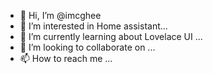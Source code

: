 - 👋 Hi, I’m @imcghee
- 👀 I’m interested in Home assistant...
- 🌱 I’m currently learning about Lovelace UI ...
- 💞️ I’m looking to collaborate on ...
- 📫 How to reach me ...

<!---
imcghee/imcghee is a ✨ special ✨ repository because its `README.md` (this file) appears on your GitHub profile.
You can click the Preview link to take a look at your changes.
--->

